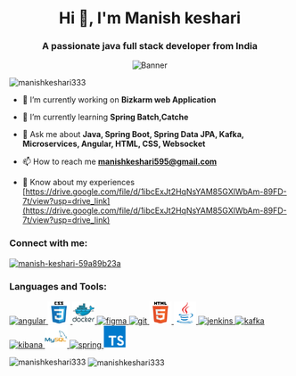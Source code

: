<h1 align="center">Hi 👋, I'm Manish keshari</h1>
<h3 align="center">A passionate java full stack developer from India</h3>
<p align="center">
  <img src="https://cdn.prod.website-files.com/6344c9cef89d6f2270a38908/653c5395a20cd20e8f4fb7b5_Freelance%20Software%20Developer%20Everything%20You%20Need%20To%20Know-p-800.webp" alt="Banner" style="width:100%; height:300px;">
</p>

<p align="left"> <img src="https://komarev.com/ghpvc/?username=manishkeshari333&label=Profile%20views&color=0e75b6&style=flat" alt="manishkeshari333" /> </p>

- 🔭 I’m currently working on **Bizkarm web Application**

- 🌱 I’m currently learning **Spring Batch,Catche**

- 💬 Ask me about **Java, Spring Boot, Spring Data JPA, Kafka, Microservices, Angular, HTML, CSS, Websocket**

- 📫 How to reach me **manishkeshari595@gmail.com**

- 📄 Know about my experiences [https://drive.google.com/file/d/1ibcExJt2HqNsYAM85GXlWbAm-89FD-7t/view?usp=drive_link](https://drive.google.com/file/d/1ibcExJt2HqNsYAM85GXlWbAm-89FD-7t/view?usp=drive_link)

<h3 align="left">Connect with me:</h3>
<p align="left">
<a href="https://linkedin.com/in/manish-keshari-59a89b23a" target="blank"><img align="center" src="https://raw.githubusercontent.com/rahuldkjain/github-profile-readme-generator/master/src/images/icons/Social/linked-in-alt.svg" alt="manish-keshari-59a89b23a" height="30" width="40" /></a>
</p>

<h3 align="left">Languages and Tools:</h3>
<p align="left"> <a href="https://angular.io" target="_blank" rel="noreferrer"> <img src="https://angular.io/assets/images/logos/angular/angular.svg" alt="angular" width="40" height="40"/> </a> <a href="https://www.w3schools.com/css/" target="_blank" rel="noreferrer"> <img src="https://raw.githubusercontent.com/devicons/devicon/master/icons/css3/css3-original-wordmark.svg" alt="css3" width="40" height="40"/> </a> <a href="https://www.docker.com/" target="_blank" rel="noreferrer"> <img src="https://raw.githubusercontent.com/devicons/devicon/master/icons/docker/docker-original-wordmark.svg" alt="docker" width="40" height="40"/> </a> <a href="https://www.figma.com/" target="_blank" rel="noreferrer"> <img src="https://www.vectorlogo.zone/logos/figma/figma-icon.svg" alt="figma" width="40" height="40"/> </a> <a href="https://git-scm.com/" target="_blank" rel="noreferrer"> <img src="https://www.vectorlogo.zone/logos/git-scm/git-scm-icon.svg" alt="git" width="40" height="40"/> </a> <a href="https://www.w3.org/html/" target="_blank" rel="noreferrer"> <img src="https://raw.githubusercontent.com/devicons/devicon/master/icons/html5/html5-original-wordmark.svg" alt="html5" width="40" height="40"/> </a> <a href="https://www.java.com" target="_blank" rel="noreferrer"> <img src="https://raw.githubusercontent.com/devicons/devicon/master/icons/java/java-original.svg" alt="java" width="40" height="40"/> </a> <a href="https://www.jenkins.io" target="_blank" rel="noreferrer"> <img src="https://www.vectorlogo.zone/logos/jenkins/jenkins-icon.svg" alt="jenkins" width="40" height="40"/> </a> <a href="https://kafka.apache.org/" target="_blank" rel="noreferrer"> <img src="https://www.vectorlogo.zone/logos/apache_kafka/apache_kafka-icon.svg" alt="kafka" width="40" height="40"/> </a> <a href="https://www.elastic.co/kibana" target="_blank" rel="noreferrer"> <img src="https://www.vectorlogo.zone/logos/elasticco_kibana/elasticco_kibana-icon.svg" alt="kibana" width="40" height="40"/> </a> <a href="https://www.mysql.com/" target="_blank" rel="noreferrer"> <img src="https://raw.githubusercontent.com/devicons/devicon/master/icons/mysql/mysql-original-wordmark.svg" alt="mysql" width="40" height="40"/> </a> <a href="https://spring.io/" target="_blank" rel="noreferrer"> <img src="https://www.vectorlogo.zone/logos/springio/springio-icon.svg" alt="spring" width="40" height="40"/> </a> <a href="https://www.typescriptlang.org/" target="_blank" rel="noreferrer"> <img src="https://raw.githubusercontent.com/devicons/devicon/master/icons/typescript/typescript-original.svg" alt="typescript" width="40" height="40"/> </a> </p>

<p><img align="left" src="https://github-readme-stats.vercel.app/api/top-langs?username=manishkeshari333&show_icons=true&locale=en&layout=compact" alt="manishkeshari333" /></p>

<p>&nbsp;<img align="center" src="https://github-readme-stats.vercel.app/api?username=manishkeshari333&show_icons=true&locale=en" alt="manishkeshari333" /></p>
